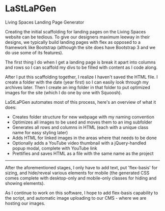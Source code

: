 # LaStLaPGen
Living Spaces Landing Page Generator

Creating the initial scaffolding for landing pages on the Living Spaces website can be tedious. To give our designers maximum leeway in their designs, we typically build landing pages with flex as opposed to a framework like Bootstrap (although the site does have Bootstrap 3 and we do use some of its features).

The first thing I do when I get a landing page is break it apart into columns and rows so I can scaffold my divs to be filled with content as I code along.

After I put this scaffolding together, I realize I haven't saved the HTML file. I create a folder with the date (year first) so I can easily look through my archives later. Then I create an img folder in that folder to put optimized images for the site (which I do one by one with Squoosh).


LaStLaPGen automates most of this process, here's an overview of what it does:
- Creates folder structure for new webpage with my naming convention
- Optimizes all images to be used and moves them to an img subfolder
- Generates all rows and columns in HTML (each with a unique class name for easy styling later)
- Adds HTML for linked images in the areas where that needs to be done
- Optionally adds a YouTube video thumbnail with a jQuery-handled popup modal, complete with YouTube link
- Prettifies and saves HTML as a file with the same name as the project

---

After the aforementioned stages, I only have to add text, put 'flex-basis' for sizing, and hide/reveal various elements for mobile (the generated CSS comes complete with desktop-only and mobile-only classes for hiding and showing elements).

As I continue to work on this software, I hope to add flex-basis capability to the script, and automatic image uploading to our CMS - where we are hosting our images.
